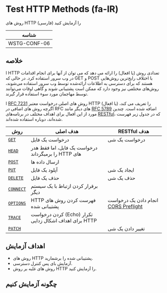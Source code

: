# Test HTTP Methods (fa-IR)

روش های HTTP را آزمایش کنید (فارسی)

|شناسه          |
|------------|
|WSTG-CONF-06|

## خلاصه

ا HTTP تعدادی روش (یا افعال) را ارائه می دهد که می توان از آنها برای انجام اقدامات در وب سرور استفاده کرد. در حالی که GET و POST با اختلاف رایج‌ترین روش‌هایی هستند که برای دسترسی به اطلاعات ارائه‌شده توسط وب سرور استفاده می‌شوند، روش‌های مختلفی نیز وجود دارد که ممکن است پشتیبانی شوند و گاهی اوقات می‌توانند توسط مهاجمان مورد سوء استفاده قرار گیرند.

ا [RFC 7231](https://datatracker.ietf.org/doc/html/rfc7231) روش های اصلی درخواست معتبر HTTP (یا افعال) را تعریف می کند، اگرچه روش های اضافی در RFC های دیگر مانند [RFC 5789](https://datatracker.ietf.org/doc/html/rfc5789) اضافه شده است. چندین مورد از این افعال برای اهداف مختلف در برنامه‌های [RESTful](https://en.wikipedia.org/wiki/Representational_state_transfer)، که در جدول زیر فهرست شده‌اند، دوباره استفاده شده‌اند.

| روش | هدف اصلی | RESTful هدف |
|--------|------------------|-----------------|
| [`GET`](https://datatracker.ietf.org/doc/html/rfc7231#section-4.3.1) | درخواست یک فایل | درخواست یک شی|
| [`HEAD`](https://datatracker.ietf.org/doc/html/rfc7231#section-4.3.2) | &#x202b;درخواست یک فایل، اما فقط هدر های HTTP را برمیگرداند | |
| [`POST`](https://datatracker.ietf.org/doc/html/rfc7231#section-4.3.3) | ارسال داده ها | |
| [`PUT`](https://datatracker.ietf.org/doc/html/rfc7231#section-4.3.4) | آپلود یک فایل | ایجاد یک شی |
| [`DELETE`](https://datatracker.ietf.org/doc/html/rfc7231#section-4.3.5) | حذف یک فایل | حذف یک شی |
| [`CONNECT`](https://datatracker.ietf.org/doc/html/rfc7231#section-4.3.6) | برقرار کردن ازتباط با یک سیستم دیگر | |
| [`OPTIONS`](https://datatracker.ietf.org/doc/html/rfc7231#section-4.3.7) | &#x202b;فهرست کردن روش های HTTP پشتیبانی شده | &#x202b;انجام دادن یک درخواست [CORS Preflight](https://developer.mozilla.org/en-US/docs/Glossary/Preflight_request) |
| [`TRACE`](https://datatracker.ietf.org/doc/html/rfc7231#section-4.3.8) | &#x202b;تکرار (Echo) کردن درخواست HTTP برای اهداف اشکال زدایی | |
| [`PATCH`](https://datatracker.ietf.org/doc/html/rfc5789#section-2) |  | تغییر دادن یک شی |

## اهداف آزمایش

- روش های HTTP پشتیبانی شده را برشمارید.
- آزمایش بای پس کنترل دسترسی.
- روش های غلبه بر روش HTTP را آزمایش کنید.

## چگونه آزمایش کنیم
